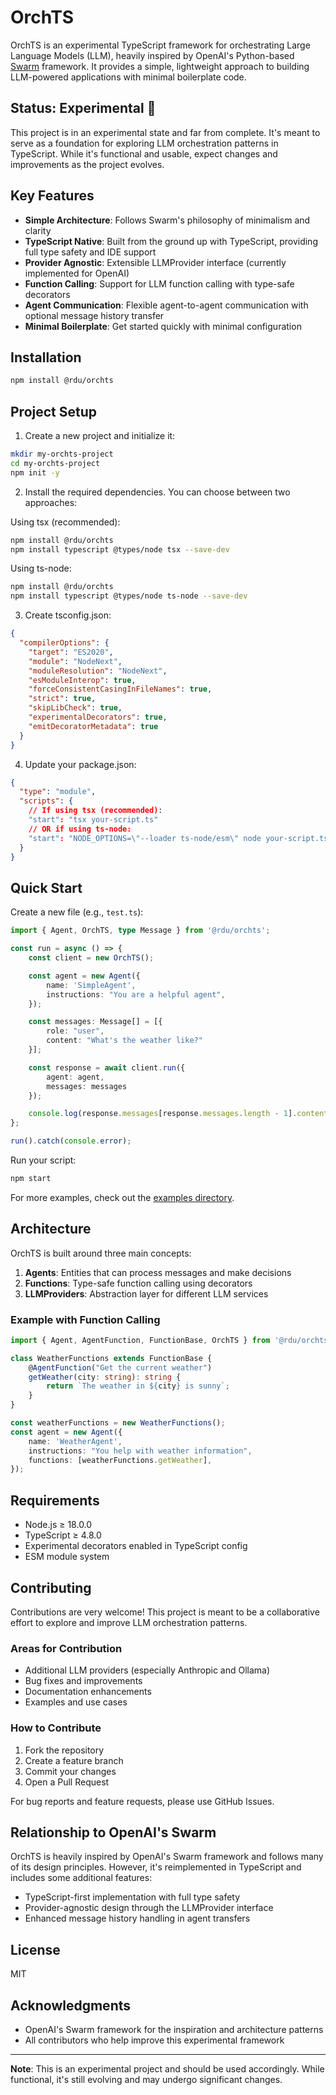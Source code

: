 # OrchTS

OrchTS is an experimental TypeScript framework for orchestrating Large Language Models (LLM), heavily inspired by OpenAI's Python-based [Swarm](https://github.com/openai/swarm) framework. It provides a simple, lightweight approach to building LLM-powered applications with minimal boilerplate code.

## Status: Experimental 🧪

This project is in an experimental state and far from complete. It's meant to serve as a foundation for exploring LLM orchestration patterns in TypeScript. While it's functional and usable, expect changes and improvements as the project evolves.

## Key Features

- **Simple Architecture**: Follows Swarm's philosophy of minimalism and clarity
- **TypeScript Native**: Built from the ground up with TypeScript, providing full type safety and IDE support
- **Provider Agnostic**: Extensible LLMProvider interface (currently implemented for OpenAI)
- **Function Calling**: Support for LLM function calling with type-safe decorators
- **Agent Communication**: Flexible agent-to-agent communication with optional message history transfer
- **Minimal Boilerplate**: Get started quickly with minimal configuration

## Installation

```bash
npm install @rdu/orchts
```

## Project Setup

1. Create a new project and initialize it:
```bash
mkdir my-orchts-project
cd my-orchts-project
npm init -y
```

2. Install the required dependencies. You can choose between two approaches:

Using tsx (recommended):
```bash
npm install @rdu/orchts
npm install typescript @types/node tsx --save-dev
```

Using ts-node:
```bash
npm install @rdu/orchts
npm install typescript @types/node ts-node --save-dev
```

3. Create tsconfig.json:
```json
{
  "compilerOptions": {
    "target": "ES2020",
    "module": "NodeNext",
    "moduleResolution": "NodeNext",
    "esModuleInterop": true,
    "forceConsistentCasingInFileNames": true,
    "strict": true,
    "skipLibCheck": true,
    "experimentalDecorators": true,
    "emitDecoratorMetadata": true
  }
}
```

4. Update your package.json:
```json
{
  "type": "module",
  "scripts": {
    // If using tsx (recommended):
    "start": "tsx your-script.ts"
    // OR if using ts-node:
    "start": "NODE_OPTIONS=\"--loader ts-node/esm\" node your-script.ts"
  }
}
```

## Quick Start

Create a new file (e.g., `test.ts`):

```typescript
import { Agent, OrchTS, type Message } from '@rdu/orchts';

const run = async () => {
    const client = new OrchTS();

    const agent = new Agent({
        name: 'SimpleAgent',
        instructions: "You are a helpful agent",
    });

    const messages: Message[] = [{ 
        role: "user", 
        content: "What's the weather like?" 
    }];

    const response = await client.run({
        agent: agent,
        messages: messages
    });

    console.log(response.messages[response.messages.length - 1].content);
};

run().catch(console.error);
```

Run your script:
```bash
npm start
```

For more examples, check out the [examples directory](src/examples).

## Architecture

OrchTS is built around three main concepts:

1. **Agents**: Entities that can process messages and make decisions
2. **Functions**: Type-safe function calling using decorators
3. **LLMProviders**: Abstraction layer for different LLM services

### Example with Function Calling

```typescript
import { Agent, AgentFunction, FunctionBase, OrchTS } from '@rdu/orchts';

class WeatherFunctions extends FunctionBase {
    @AgentFunction("Get the current weather")
    getWeather(city: string): string {
        return `The weather in ${city} is sunny`;
    }
}

const weatherFunctions = new WeatherFunctions();
const agent = new Agent({
    name: 'WeatherAgent',
    instructions: "You help with weather information",
    functions: [weatherFunctions.getWeather],
});
```

## Requirements

- Node.js ≥ 18.0.0
- TypeScript ≥ 4.8.0
- Experimental decorators enabled in TypeScript config
- ESM module system

## Contributing

Contributions are very welcome! This project is meant to be a collaborative effort to explore and improve LLM orchestration patterns.

### Areas for Contribution

- Additional LLM providers (especially Anthropic and Ollama)
- Bug fixes and improvements
- Documentation enhancements
- Examples and use cases

### How to Contribute

1. Fork the repository
2. Create a feature branch
3. Commit your changes
4. Open a Pull Request

For bug reports and feature requests, please use GitHub Issues.

## Relationship to OpenAI's Swarm

OrchTS is heavily inspired by OpenAI's Swarm framework and follows many of its design principles. However, it's reimplemented in TypeScript and includes some additional features:

- TypeScript-first implementation with full type safety
- Provider-agnostic design through the LLMProvider interface
- Enhanced message history handling in agent transfers

## License

MIT

## Acknowledgments

- OpenAI's Swarm framework for the inspiration and architecture patterns
- All contributors who help improve this experimental framework

---

**Note**: This is an experimental project and should be used accordingly. While functional, it's still evolving and may undergo significant changes.
